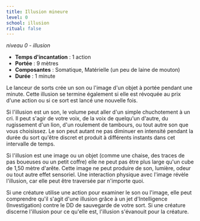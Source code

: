 ```yaml
---
title: Illusion mineure
level: 0
school: illusion
ritual: false
---
```

*niveau 0 - illusion*

- **Temps d'incantation** : 1 action
- **Portée** : 9 mètres
- **Composantes** : Somatique, Matérielle (un peu de laine de mouton)
- **Durée** : 1 minute

Le lanceur de sorts crée un son ou l'image d'un objet à portée pendant une minute. Cette illusion se termine également si elle est révoquée au prix d'une action ou si ce sort est lancé une nouvelle fois.  

Si l'illusion est un son, le volume peut aller d'un simple chuchotement à un cri. Il peut s'agir de votre voix, de la voix de quelqu'un d'autre, du rugissement d'un lion, d'un roulement de tambours, ou tout autre son que vous choisissez. Le son peut autant ne pas diminuer en intensité pendant la durée du sort qu'être discret et produit à différents instants dans cet intervalle de temps.  

Si l'illusion est une image ou un objet (comme une chaise, des traces de pas boueuses ou un petit coffre) elle ne peut pas être plus large qu'un cube de 1,50 mètre d'arête. Cette image ne peut produire de son, lumière, odeur ou tout autre effet sensoriel. Une interaction physique avec l'image révèle l'illusion, car elle peut être traversée par n'importe quoi.  

Si une créature utilise une action pour examiner le son ou l'image, elle peut comprendre qu'il s'agit d'une illusion grâce à un jet d'Intelligence (Investigation) contre le DD de sauvegarde de votre sort. Si une créature discerne l'illusion pour ce qu'elle est, l'illusion s'évanouit pour la créature.